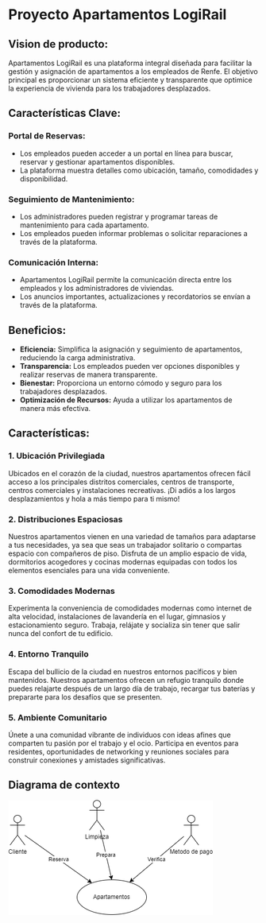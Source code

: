 # Proyecto Apartamentos LogiRail

## Vision de producto:
Apartamentos LogiRail es una plataforma integral diseñada para facilitar la gestión y asignación de apartamentos a los empleados de Renfe. El objetivo principal es proporcionar un sistema eficiente y transparente que optimice la experiencia de vivienda para los trabajadores desplazados.

## Características Clave:

### Portal de Reservas:
- Los empleados pueden acceder a un portal en línea para buscar, reservar y gestionar apartamentos disponibles.
- La plataforma muestra detalles como ubicación, tamaño, comodidades y disponibilidad.

### Seguimiento de Mantenimiento:
- Los administradores pueden registrar y programar tareas de mantenimiento para cada apartamento.
- Los empleados pueden informar problemas o solicitar reparaciones a través de la plataforma.

### Comunicación Interna:
- Apartamentos LogiRail permite la comunicación directa entre los empleados y los administradores de viviendas.
- Los anuncios importantes, actualizaciones y recordatorios se envían a través de la plataforma.


## Beneficios:
- **Eficiencia:** Simplifica la asignación y seguimiento de apartamentos, reduciendo la carga administrativa.
- **Transparencia:** Los empleados pueden ver opciones disponibles y realizar reservas de manera transparente.
- **Bienestar:** Proporciona un entorno cómodo y seguro para los trabajadores desplazados.
- **Optimización de Recursos:** Ayuda a utilizar los apartamentos de manera más efectiva.



## Características:

### 1. Ubicación Privilegiada
Ubicados en el corazón de la ciudad, nuestros apartamentos ofrecen fácil acceso a los principales distritos comerciales, centros de transporte, centros comerciales y instalaciones recreativas. ¡Di adiós a los largos desplazamientos y hola a más tiempo para ti mismo!

### 2. Distribuciones Espaciosas
Nuestros apartamentos vienen en una variedad de tamaños para adaptarse a tus necesidades, ya sea que seas un trabajador solitario o compartas espacio con compañeros de piso. Disfruta de un amplio espacio de vida, dormitorios acogedores y cocinas modernas equipadas con todos los elementos esenciales para una vida conveniente.

### 3. Comodidades Modernas
Experimenta la conveniencia de comodidades modernas como internet de alta velocidad, instalaciones de lavandería en el lugar, gimnasios y estacionamiento seguro. Trabaja, relájate y socializa sin tener que salir nunca del confort de tu edificio.

### 4. Entorno Tranquilo
Escapa del bullicio de la ciudad en nuestros entornos pacíficos y bien mantenidos. Nuestros apartamentos ofrecen un refugio tranquilo donde puedes relajarte después de un largo día de trabajo, recargar tus baterías y prepararte para los desafíos que se presenten.

### 5. Ambiente Comunitario
Únete a una comunidad vibrante de individuos con ideas afines que comparten tu pasión por el trabajo y el ocio. Participa en eventos para residentes, oportunidades de networking y reuniones sociales para construir conexiones y amistades significativas.


## Diagrama de contexto

![Diagrama](diagrama.png)
